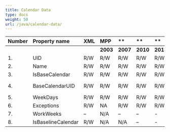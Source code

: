 ```yaml
---
title: Calendar Data
type: docs
weight: 50
url: /java/calendar-data/
---
```


|**Number** |**Property name** |**XML** |**MPP** |** |** |** |**Comments** |
| :- | :- | :- | :- | :- | :- | :- | :- |
| | | |**2003** |**2007** |**2010** |**2013** | |
|1. |UID |R/W |R/W |R/W |R/W |R/W| |
|2. |Name |R/W |R/W |R/W |R/W |R/W| |
|3. |IsBaseCalendar |R/W |R/W |R/W |R/W |R/W| |
|4. |BaseCalendarUID |R/W |R/W |R/W |R/W |R/W|(BaseCalendar property) |
|5. |WeekDays |R/W |R/W |R/W |R/W |R/W| |
|6. |Exceptions |R/W |NA |R/W |R/W |R/W| |
|7. |WorkWeeks |– |N/A |– |– |- | |
|8. |IsBaselineCalendar |R/W |N/A |N/A |– |- | |

